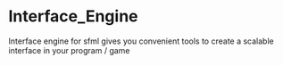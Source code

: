 # Interface_Engine

Interface engine for sfml gives you convenient tools to create a scalable interface in your program / game
